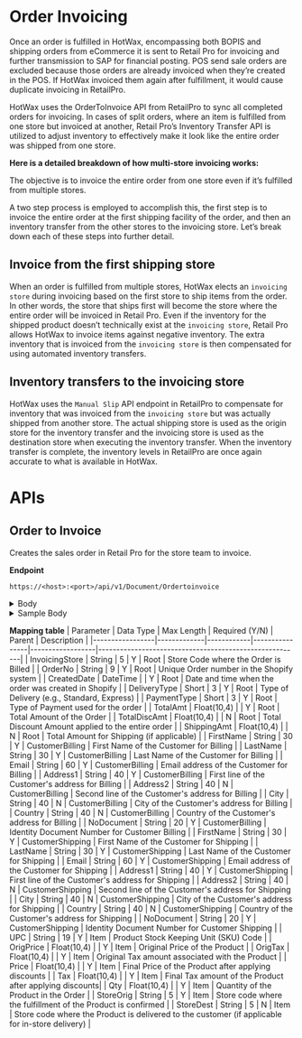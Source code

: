 # Order Invoicing

Once an order is fulfilled in HotWax, encompassing both BOPIS and shipping orders from eCommerce it is sent to Retail Pro for invoicing and further transmission to SAP for financial posting. POS send sale orders are excluded because those orders are already invoiced when they’re created in the POS. If HotWax invoiced them again after fulfillment, it would cause duplicate invoicing in RetailPro.

HotWax uses the OrderToInvoice API from RetailPro to sync all completed orders for invoicing. 
In cases of split orders, where an item is fulfilled from one store but invoiced at another, Retail Pro’s Inventory Transfer API is utilized to adjust inventory to effectively make it look like the entire order was shipped from one store.

**Here is a detailed breakdown of how multi-store invoicing works:**

The objective is to invoice the entire order from one store even if it’s fulfilled from multiple stores.

A two step process is employed to accomplish this, the first step is to invoice the entire order at the first shipping facility of the order, and then an inventory transfer from the other stores to the invoicing store. Let’s break down each of these steps into further detail.

## Invoice from the first shipping store
When an order is fulfilled from multiple stores, HotWax elects an `invoicing store` during invoicing based on the first store to ship items from the order. In other words, the store that ships first will become the store where the entire order will be invoiced in Retail Pro. Even if the inventory for the shipped product doesn’t technically exist at the `invoicing store`, Retail Pro allows HotWax to invoice items against negative inventory. The extra inventory that is invoiced from the `invoicing store` is then compensated for using automated inventory transfers.



## Inventory transfers to the invoicing store
HotWax uses the `Manual Slip` API endpoint in RetailPro to compensate for inventory that was invoiced from the `invoicing store` but was actually shipped from another store. The actual shipping store is used as the origin store for the inventory transfer and the invoicing store is used as the destination store when executing the inventory transfer. When the inventory transfer is complete, the inventory levels in RetailPro are once again accurate to what is available in HotWax.


# APIs

## Order to Invoice

Creates the sales order in Retail Pro for the store team to invoice.

**Endpoint**

```
https://<host>:<port>/api/v1/Document/Ordertoinvoice
```

<details>
<summary>Body</summary>

```json
{
  // General information about the order
  "InvoicingStore": "",
  "OrderNo": "",
  "CreatedDate": "",
  "DeliveryType": 0,
  "PaymentType": 0,
  "TotalAmt": 0,
  "TotalDiscAmt": 0,
  "ShippingAmt": 0,

  // Shipping details for the customer
  "CustomerShipping": {
    "FirstName": "",
    "LastName": "",
    "Email": "",
    "Address1": "",
    "Address2": "",
    "City": "",
    "Country": "",
    "NoDocument": "",
    "Phone": ""
  },

  // Billing details for the customer
  "CustomerBilling": {
    "FirstName": "",
    "LastName": "",
    "Email": "",
    "Address1": "",  // Billing address line 1
    "Address2": "",
    "City": "",
    "Country": "",
    "NoDocument": "",
    "Phone": ""
  },

  // List of items in the order
  "Items": [
    {
      // Details of the first item
      "UPC": "",
      "OrigPrice": 0,
      "OrigTax": 0,
      "Price": 0,
      "Tax": 0,
      "Qty": 0,
      "StoreOrig": "",  // Store where the item originates
      "StoreDest": ""   // Store where the item is destined
    },
    {
      // Details of the second item
      "UPC": "",
      "OrigPrice": 0,
      "OrigTax": 0,
      "Price": 40,
      "Tax": 4.60,
      "Qty": 1,
      "StoreOrig": "",
      "StoreDest": ""
    }
    // Additional items can be added to this array as needed
  ]
}
```
</details>

<details>
<summary>Sample Body</summary>

```json
{
  "InvoicingStore": "SVA32",
  "OrderNo": "00000001",
  "CreatedDate": "2023-03-20T11:29:00",
  "DeliveryType": 1,
  "PaymentType": 1,
  "TotalAmt": 40,
  "TotalDiscAmt": 10,
  "ShippingAmt": 0,

  "CustomerShipping": {
    "FirstName": "Alan",
    "LastName": "Ventura",
    "Email": "alan.ventura@ejje.com",
    "Address1": "Colonia San Francisco",
    "Address2": "Calle las Camelias, #75",
    "City": "San Salvador",
    "Country": "El Salvador",
    "NoDocument": "039583310",
    "Phone": "23251988"
  },

  "CustomerBilling": {
    "FirstName": "Alan",
    "LastName": "Ventura",
    "Email": "alan.ventura@ejje.com",
    "Address1": "Colonia San Francisco",
    "Address2": "Calle las Camelias, #75",
    "City": "San Salvador",
    "Country": "El Salvador",
    "NoDocument": "039583310",
    "Phone": "23251988"
  },

  "Items": [
    {
      "UPC": "8720116122558",
      "OrigPrice": 50,
      "OrigTax": 5.75,
      "Price": 40,
      "Tax": 4.60,
      "Qty": 1,
      "StoreOrig": "P22",
      "StoreDest": "A36"
    },
    {
      "UPC": "8720116127799",
      "OrigPrice": 50,
      "OrigTax": 5.75,
      "Price": 40,
      "Tax": 4.60,
      "Qty": 1,
      "StoreOrig": "A27",
      "StoreDest": "A36"
    }
  ]
}
```
</details>

**Mapping table**
| Parameter      | Data Type   | Max Length | Required (Y/N) | Parent          | Description                                            |
|-----------------|-------------|------------|----------------|------------------|--------------------------------------------------------|
| InvoicingStore  | String      | 5          | Y              | Root             | Store Code where the Order is Billed                    |
| OrderNo         | String      | 9          | Y              | Root             | Unique Order number in the Shopify system               |
| CreatedDate     | DateTime    |            | Y              | Root             | Date and time when the order was created in Shopify    |
| DeliveryType    | Short       | 3          | Y              | Root             | Type of Delivery (e.g., Standard, Express)              |
| PaymentType     | Short       | 3          | Y              | Root             | Type of Payment used for the order                      |
| TotalAmt        | Float(10,4) |            | Y              | Root             | Total Amount of the Order                              |
| TotalDiscAmt    | Float(10,4) |            | N              | Root             | Total Discount Amount applied to the entire order       |
| ShippingAmt     | Float(10,4) |            | N              | Root             | Total Amount for Shipping (if applicable)              |
| FirstName       | String      | 30         | Y              | CustomerBilling  | First Name of the Customer for Billing                  |
| LastName        | String      | 30         | Y              | CustomerBilling  | Last Name of the Customer for Billing                   |
| Email           | String      | 60         | Y              | CustomerBilling  | Email address of the Customer for Billing               |
| Address1        | String      | 40         | Y              | CustomerBilling  | First line of the Customer's address for Billing        |
| Address2        | String      | 40         | N              | CustomerBilling  | Second line of the Customer's address for Billing       |
| City            | String      | 40         | N              | CustomerBilling  | City of the Customer's address for Billing              |
| Country         | String      | 40         | N              | CustomerBilling  | Country of the Customer's address for Billing           |
| NoDocument      | String      | 20         | Y              | CustomerBilling  | Identity Document Number for Customer Billing           |
| FirstName       | String      | 30         | Y              | CustomerShipping | First Name of the Customer for Shipping                 |
| LastName        | String      | 30         | Y              | CustomerShipping | Last Name of the Customer for Shipping                  |
| Email           | String      | 60         | Y              | CustomerShipping | Email address of the Customer for Shipping              |
| Address1        | String      | 40         | Y              | CustomerShipping | First line of the Customer's address for Shipping       |
| Address2        | String      | 40         | N              | CustomerShipping | Second line of the Customer's address for Shipping      |
| City            | String      | 40         | N              | CustomerShipping | City of the Customer's address for Shipping             |
| Country         | String      | 40         | N              | CustomerShipping | Country of the Customer's address for Shipping          |
| NoDocument      | String      | 20         | Y              | CustomerShipping | Identity Document Number for Customer Shipping          |
| UPC             | String      | 19         | Y              | Item             | Product Stock Keeping Unit (SKU) Code                   |
| OrigPrice       | Float(10,4) |            | Y              | Item             | Original Price of the Product                          |
| OrigTax         | Float(10,4) |            | Y              | Item             | Original Tax amount associated with the Product        |
| Price           | Float(10,4) |            | Y              | Item             | Final Price of the Product after applying discounts    |
| Tax             | Float(10,4) |            | Y              | Item             | Final Tax amount of the Product after applying discounts|
| Qty             | Float(10,4) |            | Y              | Item             | Quantity of the Product in the Order                   |
| StoreOrig       | String      | 5          | Y              | Item             | Store code where the fulfillment of the Product is confirmed |
| StoreDest       | String      | 5          | N              | Item             | Store code where the Product is delivered to the customer (if applicable for in-store delivery) |